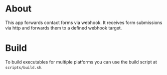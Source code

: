 # About
This app forwards contact forms via webhook. It receives form submissions via http and forwards them to a defined
webhook target.

# Build
To build executables for multiple platforms you can use the build script at `scripts/build.sh`.
